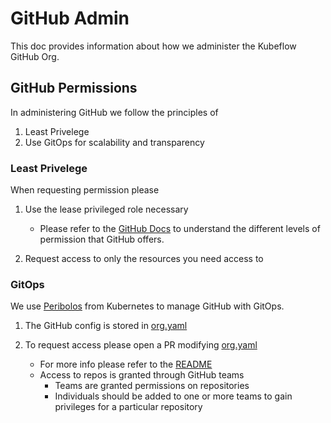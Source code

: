 # GitHub Admin

This doc provides information about how we administer the Kubeflow GitHub Org.

## GitHub Permissions

In administering GitHub we follow the principles of

1. Least Privelege
1. Use GitOps for scalability and transparency

### Least Privelege

When requesting permission please

1. Use the lease privileged role necessary

   * Please refer to the [GitHub Docs](https://help.github.com/en/github/setting-up-and-managing-organizations-and-teams/repository-permission-levels-for-an-organization) to understand the different levels of permission that GitHub offers.

1. Request access to only the resources you need access to


### GitOps

We use [Peribolos](https://github.com/kubernetes/test-infra/tree/master/prow/cmd/peribolos) from Kubernetes
to manage GitHub with GitOps.


1. The GitHub config is stored in [org.yaml](https://github.com/kubeflow/internal-acls/blob/master/github-orgs/kubeflow/org.yaml)
1. To request access please open a PR modifying [org.yaml](https://github.com/kubeflow/internal-acls/blob/master/github-orgs/kubeflow/org.yaml)

   * For more info please refer to the [README](https://github.com/kubeflow/internal-acls/tree/master/github-orgs)
   * Access to repos is granted through GitHub teams
     * Teams are granted permissions on repositories 
     * Individuals should be added to one or more teams to gain privileges for a particular repository
